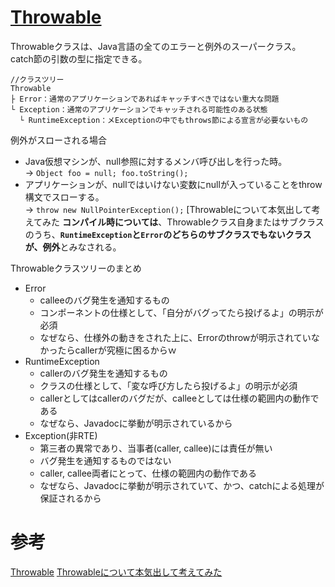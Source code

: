 # [Throwable](https://docs.oracle.com/javase/jp/8/docs/api/java/lang/Throwable.html)
Throwableクラスは、Java言語の全てのエラーと例外のスーパークラス。  
catch節の引数の型に指定できる。

```
//クラスツリー
Throwable
├ Error：通常のアプリケーションであればキャッチすべきではない重大な問題
└ Exception：通常のアプリケーションでキャッチされる可能性のある状態
  └ RuntimeException：メExceptionの中でもthrows節による宣言が必要ないもの
```

例外がスローされる場合  
- Java仮想マシンが、null参照に対するメンバ呼び出しを行った時。  
→ `Object foo = null; foo.toString();`
- アプリケーションが、nullではいけない変数にnullが入っていることをthrow構文でスローする。  
→  `throw new NullPointerException();`
[Throwableについて本気出して考えてみた
**コンパイル時については**、Throwableクラス自身またはサブクラスのうち、**`RuntimeException`と`Error`のどちらのサブクラスでもないクラスが、例外**とみなされる。

Throwableクラスツリーのまとめ  
- Error
  - calleeのバグ発生を通知するもの
  - コンポーネントの仕様として、「自分がバグってたら投げるよ」の明示が必須
  - なぜなら、仕様外の動きをされた上に、Errorのthrowが明示されていなかったらcallerが究極に困るからｗ
- RuntimeException
  - callerのバグ発生を通知するもの
  - クラスの仕様として、「変な呼び方したら投げるよ」の明示が必須
  - callerとしてはcallerのバグだが、calleeとしては仕様の範囲内の動作である
  - なぜなら、Javadocに挙動が明示されているから
- Exception(非RTE)
  - 第三者の異常であり、当事者(caller, callee)には責任が無い
  - バグ発生を通知するものではない
  - caller, callee両者にとって、仕様の範囲内の動作である
  - なぜなら、Javadocに挙動が明示されていて、かつ、catchによる処理が保証されるから


# 参考
[Throwable](https://docs.oracle.com/javase/jp/8/docs/api/java/lang/Throwable.html)
[Throwableについて本気出して考えてみた](http://daisuke-m.hatenablog.com/entry/20081202/1228221927)
